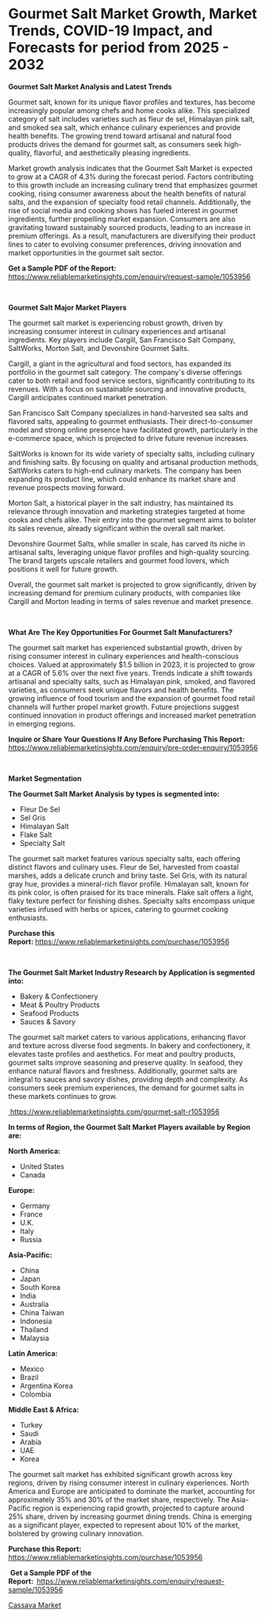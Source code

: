 <p><h1>Gourmet Salt Market Growth, Market Trends, COVID-19 Impact, and Forecasts for period from 2025 - 2032</h1></p><p><strong>Gourmet Salt Market Analysis and Latest Trends</strong></p>
<p><p>Gourmet salt, known for its unique flavor profiles and textures, has become increasingly popular among chefs and home cooks alike. This specialized category of salt includes varieties such as fleur de sel, Himalayan pink salt, and smoked sea salt, which enhance culinary experiences and provide health benefits. The growing trend toward artisanal and natural food products drives the demand for gourmet salt, as consumers seek high-quality, flavorful, and aesthetically pleasing ingredients.</p><p>Market growth analysis indicates that the Gourmet Salt Market is expected to grow at a CAGR of 4.3% during the forecast period. Factors contributing to this growth include an increasing culinary trend that emphasizes gourmet cooking, rising consumer awareness about the health benefits of natural salts, and the expansion of specialty food retail channels. Additionally, the rise of social media and cooking shows has fueled interest in gourmet ingredients, further propelling market expansion. Consumers are also gravitating toward sustainably sourced products, leading to an increase in premium offerings. As a result, manufacturers are diversifying their product lines to cater to evolving consumer preferences, driving innovation and market opportunities in the gourmet salt sector.</p></p>
<p><strong>Get a Sample PDF of the Report:&nbsp;</strong> <a href="https://www.reliablemarketinsights.com/enquiry/request-sample/1053956?utm_campaign=1894&utm_medium=2&utm_source=Github&utm_content=ia&utm_term=14022025&utm_id=gourmet-salt">https://www.reliablemarketinsights.com/enquiry/request-sample/1053956</a></p>
<p>&nbsp;</p>
<p><strong>Gourmet Salt Major Market Players</strong></p>
<p><p>The gourmet salt market is experiencing robust growth, driven by increasing consumer interest in culinary experiences and artisanal ingredients. Key players include Cargill, San Francisco Salt Company, SaltWorks, Morton Salt, and Devonshire Gourmet Salts.</p><p>Cargill, a giant in the agricultural and food sectors, has expanded its portfolio in the gourmet salt category. The company's diverse offerings cater to both retail and food service sectors, significantly contributing to its revenues. With a focus on sustainable sourcing and innovative products, Cargill anticipates continued market penetration.</p><p>San Francisco Salt Company specializes in hand-harvested sea salts and flavored salts, appealing to gourmet enthusiasts. Their direct-to-consumer model and strong online presence have facilitated growth, particularly in the e-commerce space, which is projected to drive future revenue increases.</p><p>SaltWorks is known for its wide variety of specialty salts, including culinary and finishing salts. By focusing on quality and artisanal production methods, SaltWorks caters to high-end culinary markets. The company has been expanding its product line, which could enhance its market share and revenue prospects moving forward.</p><p>Morton Salt, a historical player in the salt industry, has maintained its relevance through innovation and marketing strategies targeted at home cooks and chefs alike. Their entry into the gourmet segment aims to bolster its sales revenue, already significant within the overall salt market.</p><p>Devonshire Gourmet Salts, while smaller in scale, has carved its niche in artisanal salts, leveraging unique flavor profiles and high-quality sourcing. The brand targets upscale retailers and gourmet food lovers, which positions it well for future growth.</p><p>Overall, the gourmet salt market is projected to grow significantly, driven by increasing demand for premium culinary products, with companies like Cargill and Morton leading in terms of sales revenue and market presence.</p></p>
<p>&nbsp;</p>
<p><strong>What Are The Key Opportunities For Gourmet Salt Manufacturers?</strong></p>
<p><p>The gourmet salt market has experienced substantial growth, driven by rising consumer interest in culinary experiences and health-conscious choices. Valued at approximately $1.5 billion in 2023, it is projected to grow at a CAGR of 5.6% over the next five years. Trends indicate a shift towards artisanal and specialty salts, such as Himalayan pink, smoked, and flavored varieties, as consumers seek unique flavors and health benefits. The growing influence of food tourism and the expansion of gourmet food retail channels will further propel market growth. Future projections suggest continued innovation in product offerings and increased market penetration in emerging regions.</p></p>
<p><strong>Inquire or Share Your Questions If Any Before Purchasing This Report:</strong> <a href="https://www.reliablemarketinsights.com/enquiry/pre-order-enquiry/1053956?utm_campaign=1894&utm_medium=2&utm_source=Github&utm_content=ia&utm_term=14022025&utm_id=gourmet-salt">https://www.reliablemarketinsights.com/enquiry/pre-order-enquiry/1053956</a></p>
<p>&nbsp;</p>
<p><strong>Market Segmentation</strong></p>
<p><strong>The Gourmet Salt Market Analysis by types is segmented into:</strong></p>
<p><ul><li>Fleur De Sel</li><li>Sel Gris</li><li>Himalayan Salt</li><li>Flake Salt</li><li>Specialty Salt</li></ul></p>
<p><p>The gourmet salt market features various specialty salts, each offering distinct flavors and culinary uses. Fleur de Sel, harvested from coastal marshes, adds a delicate crunch and briny taste. Sel Gris, with its natural gray hue, provides a mineral-rich flavor profile. Himalayan salt, known for its pink color, is often praised for its trace minerals. Flake salt offers a light, flaky texture perfect for finishing dishes. Specialty salts encompass unique varieties infused with herbs or spices, catering to gourmet cooking enthusiasts.</p></p>
<p><strong>Purchase this Report:&nbsp;</strong><a href="https://www.reliablemarketinsights.com/purchase/1053956?utm_campaign=1894&utm_medium=2&utm_source=Github&utm_content=ia&utm_term=14022025&utm_id=gourmet-salt">https://www.reliablemarketinsights.com/purchase/1053956</a></p>
<p>&nbsp;</p>
<p><strong>The Gourmet Salt Market Industry Research by Application is segmented into:</strong></p>
<p><ul><li>Bakery & Confectionery</li><li>Meat & Poultry Products</li><li>Seafood Products</li><li>Sauces & Savory</li></ul></p>
<p><p>The gourmet salt market caters to various applications, enhancing flavor and texture across diverse food segments. In bakery and confectionery, it elevates taste profiles and aesthetics. For meat and poultry products, gourmet salts improve seasoning and preserve quality. In seafood, they enhance natural flavors and freshness. Additionally, gourmet salts are integral to sauces and savory dishes, providing depth and complexity. As consumers seek premium experiences, the demand for gourmet salts in these markets continues to grow.</p></p>
<p><a href="https://www.reliablemarketinsights.com/gourmet-salt-r1053956?utm_campaign=1894&utm_medium=2&utm_source=Github&utm_content=ia&utm_term=14022025&utm_id=gourmet-salt">&nbsp;https://www.reliablemarketinsights.com/gourmet-salt-r1053956</a></p>
<p><strong>In terms of Region, the Gourmet Salt Market Players available by Region are:</strong></p>
<p>
    <p> <strong> North America: </strong>
        <ul>
            <li>United States</li>
            <li>Canada</li>
        </ul>
        </p> 
    <p> <strong> Europe: </strong>
        <ul>
            <li>Germany</li>
            <li>France</li>
            <li>U.K.</li>
            <li>Italy</li>
            <li>Russia</li>
        </ul>
        </p> 
    <p> <strong> Asia-Pacific: </strong>
        <ul>
            <li>China</li>
            <li>Japan</li>
            <li>South Korea</li>
            <li>India</li>
            <li>Australia</li>
            <li>China Taiwan</li>
            <li>Indonesia</li>
            <li>Thailand</li>
            <li>Malaysia</li>
        </ul>
        </p> 
    <p> <strong> Latin America: </strong>
        <ul>
            <li>Mexico</li>
            <li>Brazil</li>
            <li>Argentina Korea</li>
            <li>Colombia</li>
        </ul>
        </p> 
    <p> <strong> Middle East & Africa: </strong>
        <ul>
            <li>Turkey</li>
            <li>Saudi</li>
            <li>Arabia</li>
            <li>UAE</li>
            <li>Korea</li>
        </ul>
    </p>
    </p>
<p><p>The gourmet salt market has exhibited significant growth across key regions, driven by rising consumer interest in culinary experiences. North America and Europe are anticipated to dominate the market, accounting for approximately 35% and 30% of the market share, respectively. The Asia-Pacific region is experiencing rapid growth, projected to capture around 25% share, driven by increasing gourmet dining trends. China is emerging as a significant player, expected to represent about 10% of the market, bolstered by growing culinary innovation.</p></p>
<p><strong>Purchase this Report: </strong><a href="https://www.reliablemarketinsights.com/purchase/1053956?utm_campaign=1894&utm_medium=2&utm_source=Github&utm_content=ia&utm_term=14022025&utm_id=gourmet-salt">https://www.reliablemarketinsights.com/purchase/1053956</a></p>
<p>&nbsp;<strong>Get a Sample PDF of the Report:&nbsp;&nbsp;</strong><a href="https://www.reliablemarketinsights.com/enquiry/request-sample/1053956?utm_campaign=1894&utm_medium=2&utm_source=Github&utm_content=ia&utm_term=14022025&utm_id=gourmet-salt">https://www.reliablemarketinsights.com/enquiry/request-sample/1053956</a></p>
<p><strong></strong></p>
<p><p><a href="https://github.com/marloy8/Market-Research-Report-List-7/blob/main/cassava-market.md?utm_campaign=1894&utm_medium=2&utm_source=Github&utm_content=ia&utm_term=14022025&utm_id=gourmet-salt">Cassava Market</a></p></p>